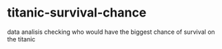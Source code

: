 # titanic-survival-chance
data analisis checking who would have the biggest chance of survival on the titanic

